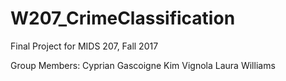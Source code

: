 # W207_CrimeClassification
Final Project for MIDS 207, Fall 2017

Group Members:
Cyprian Gascoigne
Kim Vignola
Laura Williams
